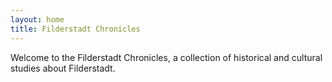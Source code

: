 ```yaml
---
layout: home
title: Filderstadt Chronicles
---
```


Welcome to the Filderstadt Chronicles, a collection of historical and cultural studies about Filderstadt.
